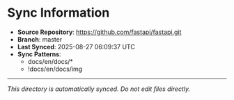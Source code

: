 # Sync Information

- **Source Repository**: https://github.com/fastapi/fastapi.git
- **Branch**: master
- **Last Synced**: 2025-08-27 06:09:37 UTC
- **Sync Patterns**:
  - docs/en/docs/*
  - !docs/en/docs/img

---
*This directory is automatically synced. Do not edit files directly.*
